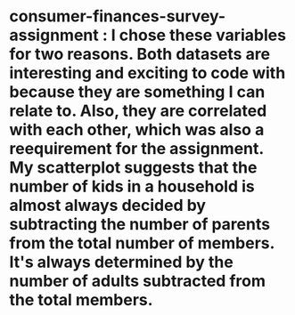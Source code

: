# consumer-finances-survey-assignment : I chose these variables for two reasons. Both datasets are interesting and exciting to code with because they are something I can relate to. Also, they are correlated with each other, which was also a reequirement for the assignment. My scatterplot suggests that the number of kids in a household is almost always decided by subtracting the number of parents from the total number of members. It's always determined by the number of adults subtracted from the total members. 
